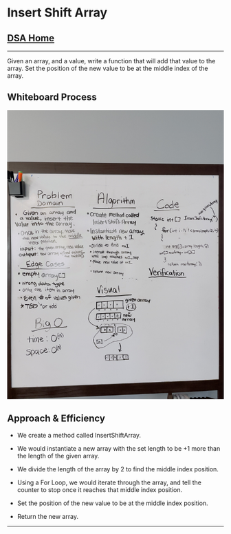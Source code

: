 # Insert Shift Array

## [DSA Home](https://mistidinzy.github.io/data-structures-and-algorithms/)

---

Given an array, and a value, write a function that will add that value to the array.
Set the position of the new value to be at the middle index of the array.

## Whiteboard Process
<!-- Embedded whiteboard image -->

![Image of Whiteboard Process](insertshiftarray.jpg)

## Approach & Efficiency
<!-- What approach did you take? Discuss Why. What is the Big O space/time for this approach? -->

* We create a method called InsertShiftArray.

* We would instantiate a new array with the set length to be +1 more than the length of the given array.

* We divide the length of the array by 2 to find the middle index position.

<!-- * Set counter to [i = 0] ? -->

* Using a For Loop, we would iterate through the array, and tell the counter to stop once it reaches that middle index position.

* Set the position of the new value to be at the middle index position.

* Return the new array.

---
